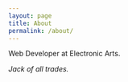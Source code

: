 ```yaml
---
layout: page
title: About
permalink: /about/
---
```


Web Developer at Electronic Arts.

_Jack of all trades._
